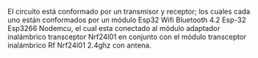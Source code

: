 El circuito está conformado por un transmisor y receptor; los cuales cada uno están conformados por un módulo Esp32 Wifi Bluetooth 4.2 Esp-32 Esp3266 Nodemcu, el cual esta conectado al módulo adaptador inalámbrico transceptor Nrf24l01 en conjunto con el módulo transceptor inalámbrico Rf Nrf24l01 2.4ghz con antena. 
